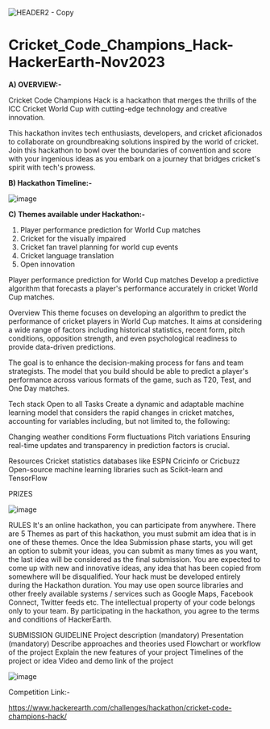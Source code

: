 ![HEADER2 - Copy](https://github.com/aniiketbarphe/Cricket_Code_Champions_Hack-HackerEarth-Nov2023/assets/84449238/fa497a41-8ad1-4471-b575-cd7e5f05d10a)

# Cricket_Code_Champions_Hack-HackerEarth-Nov2023

**A) OVERVIEW:-**

Cricket Code Champions Hack is a hackathon that merges the thrills of the ICC Cricket World Cup with cutting-edge technology and creative innovation.

This hackathon invites tech enthusiasts, developers, and cricket aficionados to collaborate on groundbreaking solutions inspired by the world of cricket. Join this hackathon to bowl over the boundaries of convention and score with your ingenious ideas as you embark on a journey that bridges cricket's spirit with tech's prowess.

**B) Hackathon Timeline:-**

![image](https://github.com/aniiketbarphe/Cricket_Code_Champions_Hack-HackerEarth-Nov2023/assets/84449238/c3aba876-114e-470e-9339-42b8f0ab1975)


**C) Themes available under Hackathon:-**

1) Player performance prediction for World Cup matches
2) Cricket for the visually impaired
3) Cricket fan travel planning for world cup events
4) Cricket language translation
5) Open innovation
 
Player performance prediction for World Cup matches
Develop a predictive algorithm that forecasts a player's performance accurately in cricket World Cup matches.

Overview
This theme focuses on developing an algorithm to predict the performance of cricket players in World Cup matches. It aims at considering a wide range of factors including historical statistics, recent form, pitch conditions, opposition strength, and even psychological readiness to provide data-driven predictions.

The goal is to enhance the decision-making process for fans and team strategists. The model that you build should be able to predict a player's performance across various formats of the game, such as T20, Test, and One Day matches.

Tech stack
Open to all
Tasks
Create a dynamic and adaptable machine learning model that considers the rapid changes in cricket matches, accounting for variables including, but not limited to, the following:

Changing weather conditions
Form fluctuations
Pitch variations
Ensuring real-time updates and transparency in prediction factors is crucial.

Resources
Cricket statistics databases like ESPN Cricinfo or Cricbuzz
Open-source machine learning libraries such as Scikit-learn and TensorFlow

PRIZES

![image](https://github.com/aniiketbarphe/Cricket_Code_Champions_Hack-HackerEarth-Nov2023/assets/84449238/045048bc-e8cb-4959-8c8a-87f579cc207b)

RULES
It's an online hackathon, you can participate from anywhere.
There are 5 Themes as part of this hackathon, you must submit am idea that is in one of these themes.
Once the Idea Submission phase starts, you will get an option to submit your ideas, you can submit as many times as you want, the last idea will be considered as the final submission.
You are expected to come up with new and innovative ideas, any idea that has been copied from somewhere will be disqualified.
Your hack must be developed entirely during the Hackathon duration. You may use open source libraries and other freely available systems / services such as Google Maps, Facebook Connect, Twitter feeds etc.
The intellectual property of your code belongs only to your team.
By participating in the hackathon, you agree to the terms and conditions of HackerEarth.

SUBMISSION GUIDELINE
Project description (mandatory)
Presentation (mandatory) 
Describe approaches and theories used
Flowchart or workflow of the project
Explain the new features of your project
Timelines of the project or idea
Video and demo link of the project

![image](https://github.com/aniiketbarphe/Cricket_Code_Champions_Hack-HackerEarth-Nov2023/assets/84449238/0bde271e-e016-46bf-a64d-4b1a8fd7ef16)

Competition Link:-

https://www.hackerearth.com/challenges/hackathon/cricket-code-champions-hack/


